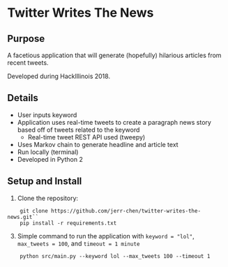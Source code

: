 # Twitter Writes The News

## Purpose
A facetious application that will generate (hopefully) hilarious articles from recent tweets.

Developed during HackIllinois 2018.

## Details
* User inputs keyword
* Application uses real-time tweets to create a paragraph news story based off of tweets related to the keyword
	* Real-time tweet REST API used (tweepy)
* Uses Markov chain to generate headline and article text
* Run locally (terminal)
* Developed in Python 2

## Setup and Install
1) Clone the repository:

```
	git clone https://github.com/jerr-chen/twitter-writes-the-news.git``
	pip install -r requirements.txt
```

3) Simple command to run the application with `keyword = "lol"`, `max_tweets = 100`, and `timeout = 1 minute`

```
	python src/main.py --keyword lol --max_tweets 100 --timeout 1

```
